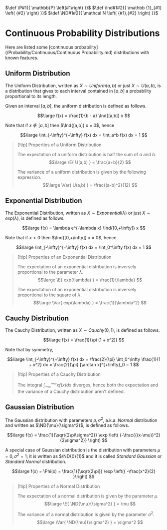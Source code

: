 $\def \P#1{{ \mathbb{P} \left(#1\right) }}$
$\def \Ind#1#2{{ \mathbb {1}_{#1} \left( {#2} \right) }}$
$\def \ND#1#2{{ \mathcal N \left( {#1},{#2} \right) }}$

# Continuous Probability Distributions

Here are listed some [continuous probability](/Probability/Continuous/Continuous Probability.md) distributions with known features.

## Uniform Distribution

The Uniform Distribution, written as $X \sim Uniform(a,b)$ or just $X \sim U(a,b)$, is a distribution that gives to each interval contained in $[a,b]$ a probability proportional to its length.

Given an interval $[a,b]$, the uniform distribution is defined as follows.

$$\large
	f(x) = \frac{1}{b - a} \Ind{[a,b]} x
$$

Note that if $x \not \in [a,b]$ then $\Ind{[a,b]} x = 0$, hence

$$\large
	\int_{-\infty}^{+\infty} f(x) dx =
	\int_a^b f(x) dx = 1
$$

> [!tip] Properties of a Uniform Distribution
> 
> The expectation of a uniform distribution is half the sum of $a$ and $b$.
> $$\large
> 	\E{ U(a,b) } = \frac{a+b}{2}
> $$
> 
> The variance of a uniform distribution is given by the following expression.
> $$\large
> 	\Var{ U(a,b) } = \frac{(a-b)^2}{12}
> $$

## Exponential Distribution

The Exponential Distribution, written as $X \sim Exponential(\lambda)$ or just $X \sim exp(\lambda)$, is defined as follows.

$$\large
	f(x) = \lambda e^{-\lambda x} \Ind{[0,+\infty]} x
$$

Note that if $x < 0$ then $\Ind{[0,+\infty]} x = 0$, hence

$$\large
	\int_{-\infty}^{+\infty} f(x) dx =
	\int_0^\infty f(x) dx = 1
$$

> [!tip] Properties of an Exponential Distribution
> 
> The expectation of an exponential distribution is inversely proportional to the parameter $\lambda$.
> $$\large
> 	\E{ exp(\lambda) } = \frac{1}{\lambda}
> $$
> 
> The expectation of an exponential distribution is inversely proportional to the square of $\lambda$.
> $$\large
> 	\Var{ exp(\lambda) } = \frac{1}{\lambda^2}
> $$

## Cauchy Distribution

The Cauchy Distribution, written as $X \sim Cauchy(0,1)$, is defined as follows.

$$\large
	f(x) = \frac{1}{\pi (1 + x^2)}
$$

Note that by symmetry,

$$\large
	\int_{-\infty}^{+\infty} f(x) dx =
	\frac{2}{\pi} \int_0^\infty \frac{1}{1 + x^2} dx =
	\frac{2}{\pi} [\arctan x]^{+\infty}_0 = 1
$$

> [!tip] Properties of a Cauchy Distribution
> 
> The integral $\int_{-\infty}^{+\infty} x f(x) dx$ diverges, hence both the expectation and the variance of a Cauchy distribution aren't defined.

## Gaussian Distribution

The Gaussian distribution with parameters $\mu,\sigma^2$, a.k.a. *Normal* distribution and written as $\ND{\mu}{\sigma^2}$, is defined as follows.

$$\large
	f(x) = \frac{1}{\sqrt{2\pi\sigma^2}}
	\exp \left( {-\frac{{(x-\mu)}^2}{2\sigma^2}} \right)
$$

A special case of Gaussian distribution is the distribution with parameters $\mu = 0, \sigma^2 = 1$; it is written as $\ND{0}{1}$ and it is called *Standard Gaussian* or *Standard Normal* distribution.

$$\large
	f(x) = \Phi(x) = \frac{1}{\sqrt{2\pi}}
	\exp \left({ -\frac{x^2}{2} }\right)
$$

> [!tip] Properties of a Normal Distribution
> 
> The expectation of a normal distribution is given by the parameter $\mu$.
> $$\large
> 	\E{ \ND{\mu}{\sigma^2} } = \mu
> $$
> 
> The variance of a normal distribution is given by the parameter $\sigma^2$.
> $$\large
> 	\Var{ \ND{\mu}{\sigma^2} } = \sigma^2
> $$
